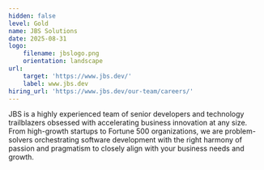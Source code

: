 ```yaml
---
hidden: false
level: Gold
name: JBS Solutions
date: 2025-08-31
logo:
    filename: jbslogo.png
    orientation: landscape
url:
    target: 'https://www.jbs.dev/'
    label: www.jbs.dev
hiring_url: 'https://www.jbs.dev/our-team/careers/'
---
```

JBS is a highly experienced team of senior developers and technology trailblazers obsessed with accelerating business
innovation at any size. From high-growth startups to Fortune 500 organizations, we are problem-solvers orchestrating
software development with the right harmony of passion and pragmatism to closely align with your business needs and
growth.
